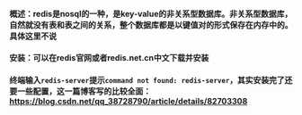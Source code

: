 #### 概述：redis是nosql的一种，是key-value的非关系型数据库。非关系型数据库，自然就没有表和表之间的关系，整个数据库都是以键值对的形式保存在内存中的。具体这里不说
#### 安装：可以在redis官网或者redis.net.cn中文下载并安装
#### 终端输入`redis-server`提示`command not found: redis-server`，其实安装完了还要一些配置，这一篇博客写的比较全面：https://blog.csdn.net/qq_38728790/article/details/82703308
